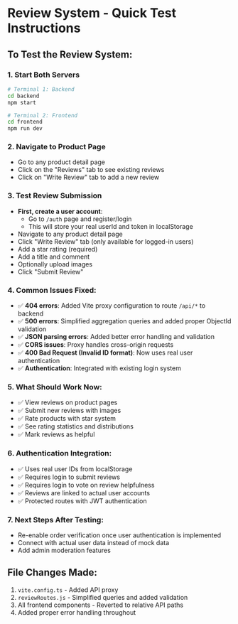 # Review System - Quick Test Instructions

## To Test the Review System:

### 1. Start Both Servers
```bash
# Terminal 1: Backend
cd backend
npm start

# Terminal 2: Frontend  
cd frontend
npm run dev
```

### 2. Navigate to Product Page
- Go to any product detail page
- Click on the "Reviews" tab to see existing reviews
- Click on "Write Review" tab to add a new review

### 3. Test Review Submission
- **First, create a user account**:
  - Go to `/auth` page and register/login
  - This will store your real userId and token in localStorage
- Navigate to any product detail page
- Click "Write Review" tab (only available for logged-in users)
- Add a star rating (required)
- Add a title and comment
- Optionally upload images
- Click "Submit Review"

### 4. Common Issues Fixed:
- ✅ **404 errors**: Added Vite proxy configuration to route `/api/*` to backend
- ✅ **500 errors**: Simplified aggregation queries and added proper ObjectId validation
- ✅ **JSON parsing errors**: Added better error handling and validation
- ✅ **CORS issues**: Proxy handles cross-origin requests
- ✅ **400 Bad Request (Invalid ID format)**: Now uses real user authentication
- ✅ **Authentication**: Integrated with existing login system

### 5. What Should Work Now:
- ✅ View reviews on product pages
- ✅ Submit new reviews with images
- ✅ Rate products with star system
- ✅ See rating statistics and distributions
- ✅ Mark reviews as helpful

### 6. Authentication Integration:
- ✅ Uses real user IDs from localStorage
- ✅ Requires login to submit reviews
- ✅ Requires login to vote on review helpfulness
- ✅ Reviews are linked to actual user accounts
- ✅ Protected routes with JWT authentication

### 7. Next Steps After Testing:
- Re-enable order verification once user authentication is implemented
- Connect with actual user data instead of mock data
- Add admin moderation features

## File Changes Made:
1. `vite.config.ts` - Added API proxy
2. `reviewRoutes.js` - Simplified queries and added validation
3. All frontend components - Reverted to relative API paths
4. Added proper error handling throughout
